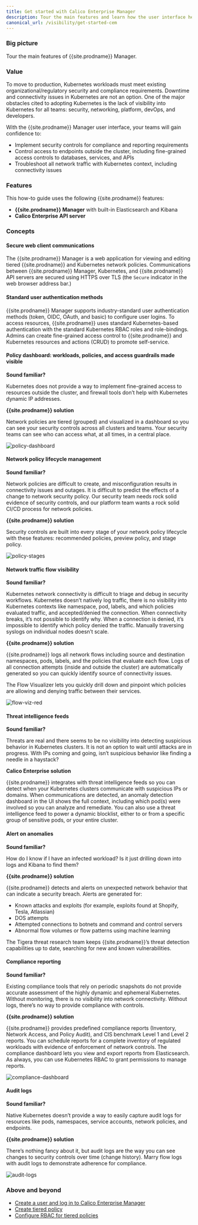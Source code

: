 ```yaml
---
title: Get started with Calico Enterprise Manager
description: Tour the main features and learn how the user interface helps with visibility and compliance.
canonical_url: /visibility/get-started-cem
---
```


### Big picture

Tour the main features of {{site.prodname}} Manager.

### Value

To move to production, Kubernetes workloads must meet existing organizational/regulatory security and compliance requirements. Downtime and connectivity issues in Kubernetes are not an option. One of the major obstacles cited to adopting Kubernetes is the lack of visibility into Kubernetes for all teams: security, networking, platform, devOps, and developers. 

With the {{site.prodname}} Manager user interface, your teams will gain confidence to:

- Implement security controls for compliance and reporting requirements
- Control access to endpoints outside the cluster, including fine-grained access controls to databases, services, and APIs
- Troubleshoot all network traffic with Kubernetes context, including connectivity issues

### Features

This how-to guide uses the following {{site.prodname}} features:

- **{{site.prodname}} Manager** with built-in Elasticsearch and Kibana 
- **Calico Enterprise API server**

### Concepts

#### Secure web client communications 

The {{site.prodname}} Manager is a web application for viewing and editing tiered {{site.prodname}} and Kubernetes network policies. Communications between {{site.prodname}} Manager, Kubernetes, and {{site.prodname}} API servers are secured using HTTPS over TLS (the `Secure` indicator in the web browser address bar.) 

#### Standard user authentication methods 

{{site.prodname}} Manager supports industry-standard user authentication methods (token, OIDC, OAuth, and basic) to configure user logins. To access resources, {{site.prodname}} uses standard Kubernetes-based authentication with the standard Kubernetes RBAC roles and role-bindings. Admins can create fine-grained access control to {{site.prodname}} and Kubernetes resources and actions (CRUD) to promote self-service.  

#### Policy dashboard: workloads, policies, and access guardrails made visible

**Sound familiar?**

Kubernetes does not provide a way to implement fine-grained access to resources outside the cluster, and firewall tools don’t help with Kubernetes dynamic IP addresses. 

**{{site.prodname}} solution**

Network policies are tiered (grouped) and visualized in a dashboard so you can see your security controls across all clusters and teams. Your security teams can see who can access what, at all times, in a central place. 

![policy-dashboard]({{site.baseurl}}/images/policy-dashboard.png)

#### Network policy lifecycle management

**Sound familiar?**

Network policies are difficult to create, and misconfiguration results in connectivity issues and outages. It is difficult to predict the effects of a change to network security policy. Our security team needs rock solid evidence of security controls, and our platform team wants a rock solid CI/CD process for network policies.

**{{site.prodname}} solution**

Security controls are built into every stage of your network policy lifecycle with these features: recommended policies, preview policy, and stage policy. 

![policy-stages]({{site.baseurl}}/images/policy-stages.png)

#### Network traffic flow visibility

**Sound familiar?**

Kubernetes network connectivity is difficult to triage and debug in security workflows. Kubernetes doesn’t natively log traffic, there is no visibility into Kubernetes contexts like namespace, pod, labels, and which policies evaluated traffic, and accepted/denied the connection. When connectivity breaks, it’s not possible to identify why. When a connection is denied, it’s impossible to identify which policy denied the traffic. Manually traversing syslogs on individual nodes doesn’t scale. 

**{{site.prodname}} solution**

{{site.prodname}} logs all network flows including source and destination namespaces, pods, labels, and the policies that evaluate each flow. Logs of all connection attempts (inside and outside the cluster) are automatically generated so you can quickly identify source of connectivity issues. 

The Flow Visualizer lets you quickly drill down and pinpoint which policies are allowing and denying traffic between their services.

![flow-viz-red]({{site.baseurl}}/images/flow-viz-red.png)

#### Threat intelligence feeds

**Sound familiar?**

Threats are real and there seems to be no visibility into detecting suspicious behavior in Kubernetes clusters. It is not an option to wait until attacks are in progress. With IPs coming and going, isn’t suspicious behavior like finding a needle in a haystack?  
 
**Calico Enterprise solution**

{{site.prodname}} integrates with threat intelligence feeds so you can detect when your Kubernetes clusters communicate with suspicious IPs or domains. When communications are detected, an anomaly detection dashboard in the UI shows the full context, including which pod(s) were involved so you can analyze and remediate. You can also use a threat intelligence feed to power a dynamic blocklist, either to or from a specific group of sensitive pods, or your entire cluster.

#### Alert on anomalies

**Sound familiar?**

How do I know if I have an infected workload? Is it just drilling down into logs and Kibana to find them?

**{{site.prodname}} solution**

{{site.prodname}} detects and alerts on unexpected network behavior that can indicate a security breach. Alerts are generated for:

- Known attacks and exploits (for example, exploits found at Shopify, Tesla, Atlassian)
- DOS attempts
- Attempted connections to botnets and command and control servers
- Abnormal flow volumes or flow patterns using machine learning

The Tigera threat research team keeps {{site.prodname}}’s threat detection capabilities up to date, searching for new and known vulnerabilities.

#### Compliance reporting

**Sound familiar?**

Existing compliance tools that rely on periodic snapshots do not provide accurate assessment of the highly dynamic and ephemeral Kubernetes. Without monitoring, there is no visibility into network connectivity. Without logs, there’s no way to provide compliance with controls.
 
**{{site.prodname}} solution**

{{site.prodname}} provides predefined compliance reports (Inventory, Network Access, and Policy Audit), and CIS benchmark Level 1 and Level 2 reports. You can schedule reports for a complete inventory of regulated workloads with evidence of enforcement of network controls. The compliance dashboard lets you view and export reports from Elasticsearch. As always, you can use Kubernetes RBAC to grant permissions to manage reports. 

![compliance-dashboard]({{site.baseurl}}/images/compliance-dashboard.png)

#### Audit logs

**Sound familiar?**

Native Kubernetes doesn’t provide a way to easily capture audit logs for resources like pods, namespaces, service accounts, network policies, and endpoints. 
 
**{{site.prodname}} solution**

There’s nothing fancy about it, but audit logs are the way you can see changes to security controls over time (change history). Marry flow logs with audit logs to demonstrate adherence for compliance.

![audit-logs]({{site.baseurl}}/images/audit-logs.png)

### Above and beyond

- [Create a user and log in to Calico Enterprise Manager]({{site.baseurl}}/getting-started/cnx/authentication-quickstart)
- [Create tiered policy]({{site.baseurl}}/security/tiered-policy)
- [Configure RBAC for tiered policies]({{site.baseurl}}/security/rbac-tiered-policies)
